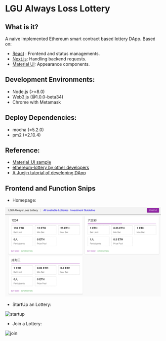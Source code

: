 # LGU Always Loss Lottery

## What is it?

A naive implemented Ethereum smart contract based lottery DApp. Based on:
* [React](http://reactjs.org/) : Frontend and status managements.
* [Next.js](https://nextjs.org/): Handling backend requests.
* [Material UI](https://material-ui.com/): Appearance components. 

## Development Environments:

* Node.js (>=8.0)
* Web3.js (@1.0.0-beta34)
* Chrome with Metamask

## Deploy Dependencies:

* mocha (=5.2.0)
* pm2 (=2.10.4)

## Reference:

* [Material_UI sample](https://github.com/mui-org/material-ui/tree/master/examples)
* [ethereum-lottery by other developers](https://github.com/Evalll/ethereum-lottery)
* [A Juejin tutorial of developing DApp](https://juejin.im/book/5addb2eb6fb9a07abd0d4557)

## Frontend and Function Snips

* Homepage:

![image-20191202192136056](./images/home)

* StartUp an Lottery:

![startup](/Users/leomactavish/cie6125/testsamplecode/ethereum-contract-workflow/images/startup.png)

* Join a Lottery:

![join](/Users/leomactavish/cie6125/testsamplecode/ethereum-contract-workflow/images/Join.png)



